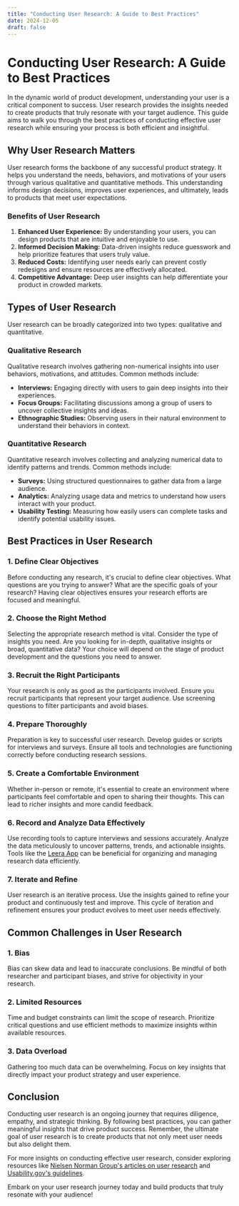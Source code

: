 ```yaml
---
title: "Conducting User Research: A Guide to Best Practices"
date: 2024-12-05
draft: false
---
```

# Conducting User Research: A Guide to Best Practices

In the dynamic world of product development, understanding your user is a critical component to success. User research provides the insights needed to create products that truly resonate with your target audience. This guide aims to walk you through the best practices of conducting effective user research while ensuring your process is both efficient and insightful.

## Why User Research Matters

User research forms the backbone of any successful product strategy. It helps you understand the needs, behaviors, and motivations of your users through various qualitative and quantitative methods. This understanding informs design decisions, improves user experiences, and ultimately, leads to products that meet user expectations.

### Benefits of User Research
1. **Enhanced User Experience:** By understanding your users, you can design products that are intuitive and enjoyable to use.
2. **Informed Decision Making:** Data-driven insights reduce guesswork and help prioritize features that users truly value.
3. **Reduced Costs:** Identifying user needs early can prevent costly redesigns and ensure resources are effectively allocated.
4. **Competitive Advantage:** Deep user insights can help differentiate your product in crowded markets.

## Types of User Research

User research can be broadly categorized into two types: qualitative and quantitative.

### Qualitative Research
Qualitative research involves gathering non-numerical insights into user behaviors, motivations, and attitudes. Common methods include:

- **Interviews:** Engaging directly with users to gain deep insights into their experiences.
- **Focus Groups:** Facilitating discussions among a group of users to uncover collective insights and ideas.
- **Ethnographic Studies:** Observing users in their natural environment to understand their behaviors in context.

### Quantitative Research
Quantitative research involves collecting and analyzing numerical data to identify patterns and trends. Common methods include:

- **Surveys:** Using structured questionnaires to gather data from a large audience.
- **Analytics:** Analyzing usage data and metrics to understand how users interact with your product.
- **Usability Testing:** Measuring how easily users can complete tasks and identify potential usability issues.

## Best Practices in User Research

### 1. Define Clear Objectives
Before conducting any research, it's crucial to define clear objectives. What questions are you trying to answer? What are the specific goals of your research? Having clear objectives ensures your research efforts are focused and meaningful.

### 2. Choose the Right Method
Selecting the appropriate research method is vital. Consider the type of insights you need. Are you looking for in-depth, qualitative insights or broad, quantitative data? Your choice will depend on the stage of product development and the questions you need to answer.

### 3. Recruit the Right Participants
Your research is only as good as the participants involved. Ensure you recruit participants that represent your target audience. Use screening questions to filter participants and avoid biases.

### 4. Prepare Thoroughly
Preparation is key to successful user research. Develop guides or scripts for interviews and surveys. Ensure all tools and technologies are functioning correctly before conducting research sessions.

### 5. Create a Comfortable Environment
Whether in-person or remote, it's essential to create an environment where participants feel comfortable and open to sharing their thoughts. This can lead to richer insights and more candid feedback.

### 6. Record and Analyze Data Effectively
Use recording tools to capture interviews and sessions accurately. Analyze the data meticulously to uncover patterns, trends, and actionable insights. Tools like the [Leera App](https://leera.app) can be beneficial for organizing and managing research data efficiently.

### 7. Iterate and Refine
User research is an iterative process. Use the insights gained to refine your product and continuously test and improve. This cycle of iteration and refinement ensures your product evolves to meet user needs effectively.

## Common Challenges in User Research

### 1. Bias
Bias can skew data and lead to inaccurate conclusions. Be mindful of both researcher and participant biases, and strive for objectivity in your research.

### 2. Limited Resources
Time and budget constraints can limit the scope of research. Prioritize critical questions and use efficient methods to maximize insights within available resources.

### 3. Data Overload
Gathering too much data can be overwhelming. Focus on key insights that directly impact your product strategy and user experience.

## Conclusion

Conducting user research is an ongoing journey that requires diligence, empathy, and strategic thinking. By following best practices, you can gather meaningful insights that drive product success. Remember, the ultimate goal of user research is to create products that not only meet user needs but also delight them.

For more insights on conducting effective user research, consider exploring resources like [Nielsen Norman Group's articles on user research](https://www.nngroup.com/articles/) and [Usability.gov's guidelines](https://www.usability.gov/what-and-why/user-research.html).

Embark on your user research journey today and build products that truly resonate with your audience!